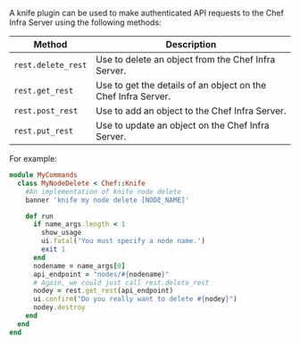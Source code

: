 A knife plugin can be used to make authenticated API requests to the
Chef Infra Server using the following methods:

<table>
<colgroup>
<col style="width: 12%" />
<col style="width: 87%" />
</colgroup>
<thead>
<tr class="header">
<th>Method</th>
<th>Description</th>
</tr>
</thead>
<tbody>
<tr>
<td><code>rest.delete_rest</code></td>
<td>Use to delete an object from the Chef Infra Server.</td>
</tr>
<tr>
<td><code>rest.get_rest</code></td>
<td>Use to get the details of an object on the Chef Infra Server.</td>
</tr>
<tr>
<td><code>rest.post_rest</code></td>
<td>Use to add an object to the Chef Infra Server.</td>
</tr>
<tr>
<td><code>rest.put_rest</code></td>
<td>Use to update an object on the Chef Infra Server.</td>
</tr>
</tbody>
</table>

For example:

```ruby
module MyCommands
  class MyNodeDelete < Chef::Knife
    #An implementation of knife node delete
    banner 'knife my node delete [NODE_NAME]'

    def run
      if name_args.length < 1
        show_usage
        ui.fatal('You must specify a node name.')
        exit 1
      end
      nodename = name_args[0]
      api_endpoint = "nodes/#{nodename}"
      # Again, we could just call rest.delete_rest
      nodey = rest.get_rest(api_endpoint)
      ui.confirm("Do you really want to delete #{nodey}")
      nodey.destroy
    end
  end
end
```

